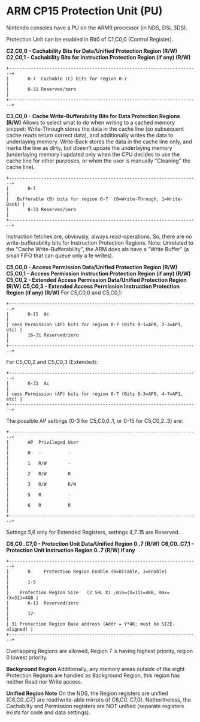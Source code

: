 # ARM CP15 Protection Unit (PU)


Nintendo consoles have a PU on the ARM9 processor (in NDS, DSi, 3DS).

Protection Unit can be enabled in Bit0 of C1,C0,0 (Control Register).

**C2,C0,0 - Cachability Bits for Data/Unified Protection Region (R/W)**
**C2,C0,1 - Cachability Bits for Instruction Protection Region (if any)
(R/W)**

```
+-----------------------------------------------------------------------+
|       0-7  Cachable (C) bits for region 0-7                           |
|       8-31 Reserved/zero                                              |
+-----------------------------------------------------------------------+
```


**C3,C0,0 - Cache Write-Bufferability Bits for Data Protection Regions
(R/W)**
Allows to select what to do when writing to a cached memory snippet:
Write-Through stores the data in the cache line (so subsequent cache
reads return correct data), and additionally writes the data to
underlaying memory.
Write-Back stores the data in the cache line only, and marks the line as
dirty, but doesn\'t update the underlaying memory (underlaying memory i
updated only when the CPU decides to use the cache line for other
purposes, or when the user is manually \"Cleaning\" the cache line).

```
+-----------------------------------------------------------------------+
|       0-7                                                             |
|   Bufferable (B) bits for region 0-7  (0=Write-Through, 1=Write-Back) |
|       8-31 Reserved/zero                                              |
+-----------------------------------------------------------------------+
```

Instruction fetches are, obviously, always read-operations. So, there
are no write-bufferability bits for Instruction Protection Regions.
Note: Unrelated to the \"Cache Write-Bufferability\", the ARM does als
have a \"Write Buffer\" (a small FIFO that can queue only a fe
writes).

**C5,C0,0 - Access Permission Data/Unified Protection Region (R/W)**
**C5,C0,1 - Access Permission Instruction Protection Region (if any)
(R/W)**
**C5,C0,2 - Extended Access Permission Data/Unified Protection Region
(R/W)**
**C5,C0,3 - Extended Access Permission Instruction Protection Region (if
any) (R/W)**
For C5,C0,0 and C5,C0,1:

```
+-----------------------------------------------------------------------+
|       0-15  Ac                                                        |
| cess Permission (AP) bits for region 0-7 (Bits 0-1=AP0, 2-3=AP1, etc) |
|       16-31 Reserved/zero                                             |
+-----------------------------------------------------------------------+
```

For C5,C0,2 and C5,C0,3 (Extended):

```
+-----------------------------------------------------------------------+
|       0-31  Ac                                                        |
| cess Permission (AP) bits for region 0-7 (Bits 0-3=AP0, 4-7=AP1, etc) |
+-----------------------------------------------------------------------+
```

The possible AP settings (0-3 for C5,C0,0..1, or 0-15 for C5,C0,2..3)
are:

```
+-----------------------------------------------------------------------+
|       AP  Privileged User                                             |
|       0   -          -                                                |
|       1   R/W        -                                                |
|       2   R/W        R                                                |
|       3   R/W        R/W                                              |
|       5   R          -                                                |
|       6   R          R                                                |
+-----------------------------------------------------------------------+
```

Settings 5,6 only for Extended Registers, settings 4,7..15 are
Reserved.

**C6,C0..C7,0 - Protection Unit Data/Unified Region 0..7 (R/W)**
**C6,C0..C7,1 - Protection Unit Instruction Region 0..7 (R/W) if any**

```
+-----------------------------------------------------------------------+
|       0     Protection Region Enable (0=Disable, 1=Enable)            |
|       1-5                                                             |
|    Protection Region Size   (2 SHL X) ;min=(X=11)=4KB, max=(X=31)=4GB |
|       6-11  Reserved/zero                                             |
|       12-                                                             |
| 31 Protection Region Base address (Addr = Y*4K; must be SIZE-aligned) |
+-----------------------------------------------------------------------+
```

Overlapping Regions are allowed, Region 7 is having highest priority,
region 0 lowest priority.

**Background Region**
Additionally, any memory areas outside of the eight Protection Regions
are handled as Background Region, this region has neither Read nor Write
access.

**Unified Region Note**
On the NDS, the Region registers are unified (C6,C0..C7,1 are
read/write-able mirrors of C6,C0..C7,0). Nethertheless, the Cachabilty
and Permission registers are NOT unified (separate registers exists for
code and data settings).



